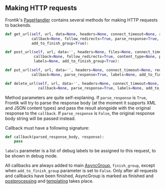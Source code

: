 ## Making HTTP requests

Frontik's [PageHandler](/frontik/handler.py) contains several methods for making HTTP requests to backends.

```python
def get_url(self, url, data=None, headers=None, connect_timeout=None, request_timeout=None,
            callback=None, follow_redirects=True, parse_response=True, labels=None,
            add_to_finish_group=True):
```

```python
def post_url(self, url, data='', headers=None, files=None, connect_timeout=None, request_timeout=None,
             callback=None, follow_redirects=True, content_type=None, parse_response=True,
             labels=None, add_to_finish_group=True):
```

```python
def put_url(self, url, data='', headers=None, connect_timeout=None, request_timeout=None,
            callback=None, parse_response=True, labels=None, add_to_finish_group=True):
```

```python
def delete_url(self, url, data='', headers=None, connect_timeout=None, request_timeout=None,
               callback=None, parse_response=True, labels=None, add_to_finish_group=True):
```

Method parameters are quite self-explaning. If `parse_response` is `True`, Frontik will try to parse the response
body (at the moment it supports XML and JSON content types) and pass the result alongside with the original response
to the `callback`. If `parse_response` is `False`, the original response body string will be passed instead.

Callback must have a following signature:

```python
def callback(parsed_response_body, response):
    pass
```

`labels` parameter is a list of debug labels to be assigned to this request, to be shown in debug mode.

All callbacks are always added to main [AsyncGroup](/frontik/async.py), `finish_group`,
except when `add_to_finish_group` parameter is set to `False`. Only after all requests and callbacks
have been finished, AsyncGroup is marked as finished and
[postprocessing](/docs/postprocessing.md) and [templating](/docs/producers.md) takes place.
